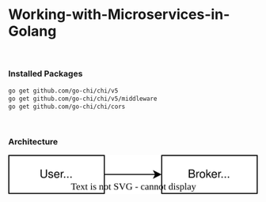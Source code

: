 # Working-with-Microservices-in-Golang

</br>

### Installed Packages
```
go get github.com/go-chi/chi/v5
go get github.com/go-chi/chi/v5/middleware
go get github.com/go-chi/chi/cors

```
</br>

### Architecture
![Architecture](structure.svg)